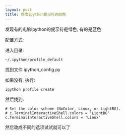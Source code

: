 ```yaml
---
layout: post
title: 修改ipython提示符的颜色
---
```


发现有的电脑ipython的提示符是绿色, 有的是蓝色

配置方式:

进入目录:

    ~/.ipython/profile_default

找到文件 ipython_config.py

如果没有, 执行:

    ipython profile create

然后找到:


    # Set the color scheme (NoColor, Linux, or LightBG).
    # c.TerminalInteractiveShell.colors = 'LightBG'
    c.TerminalInteractiveShell.colors = 'Linux'


然后改成不同的选项试试就可以了
